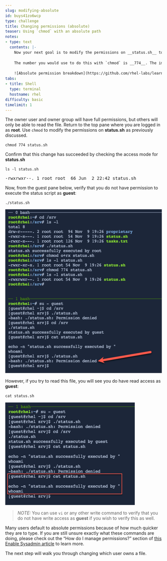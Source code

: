 ```yaml
---
slug: modifying-absolute
id: buys41zo6wcp
type: challenge
title: Changing permissions (absolute)
teaser: Using `chmod` with an absolute path
notes:
- type: text
  contents: |-
    Now your next goal is to modify the permissions on __status.sh__ to keep full access for the owner and group members, but prevent anyone else from writing to or executing the file. You can do this with three numbers if you use the absolute syntax.

    The number you would use to do this with `chmod` is __774__. The image below explains how the absolute permission of __774__ relates to the access mode string that is output by `ls -l`.

    ![Absolute permission breakdown](https://github.com/rhel-labs/learn-katacoda/raw/master/instruqt/file-permissions/assets/absBreakdown.png)
tabs:
- title: Shell
  type: terminal
  hostname: rhel
difficulty: basic
timelimit: 1
---
```

The owner user and owner group will have full permissions, but others will only be able to read the file. Return to the top pane where you are logged in as __root__. Use `chmod` to modify the permissions on __status.sh__ as previously discussed.

```
chmod 774 status.sh
```

Confirm that this change has succeeded by checking the access mode for __status.sh__

```
ls -l status.sh
```

<pre class=file>
-rwxrwxr--. 1 root root  66 Jun  2 22:42 status.sh
</pre>

Now, from the guest pane below, verify that you do not have permission to execute the status script as __guest__:

```
./status.sh
```

![denied!](../assets/absolutepermissionchangedenied.png)

However, if you try to read this file, you will see you do have read access as __guest__:

```
cat status.sh
```

![readable](../assets/readable.png)

>_NOTE:_ You can use `vi` or any other write command to verify that you do not have write access as __guest__ if you wish to verify this as well.

Many users default to absolute permissions because of how much quicker they are to type. If you are still unsure exactly what these commands are doing, please check out the “How do I manage permissions?” section of [this Enable Sysadmin article](https://www.redhat.com/sysadmin/manage-permissions) to learn more.

The next step will walk you through changing which user owns a file.
